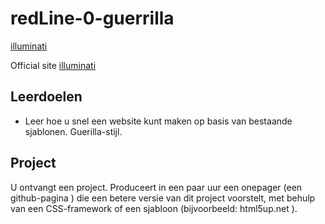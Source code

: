 # redLine-0-guerrilla

[illuminati](https://daphnedegroot.github.io/redLine-0-guerrilla/)

Official site [illuminati](https://nwokillers.weebly.com/)

## Leerdoelen

* Leer hoe u snel een website kunt maken op basis van bestaande sjablonen. Guerilla-stijl.

## Project

U ontvangt een project. Produceert in een paar uur een onepager (een github-pagina ) die een betere versie van dit project voorstelt, met behulp van een CSS-framework of een sjabloon (bijvoorbeeld: html5up.net ).
